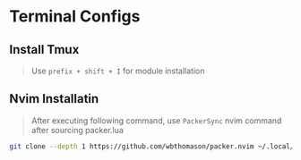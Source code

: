 # Terminal Configs

## Install Tmux
> Use `prefix + shift + I` for module installation

## Nvim Installatin
> After executing following command, use `PackerSync` nvim command after sourcing packer.lua
```bash
git clone --depth 1 https://github.com/wbthomason/packer.nvim ~/.local/share/nvim/site/pack/packer/start/packer.nvim
```
